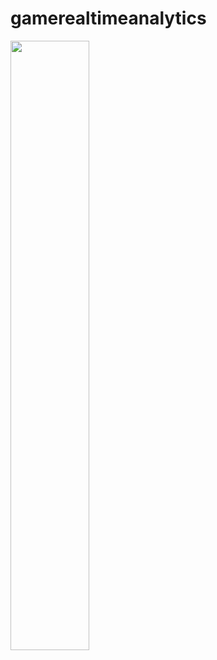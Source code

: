 # gamerealtimeanalytics

 [<img src="https://i.ytimg.com/vi/2h7hayZmR08/WdcRpkn12Q8.jpg" width="50%">](https://www.youtube.com/watch?v=WdcRpkn12Q8 "Now in Android: 55")

